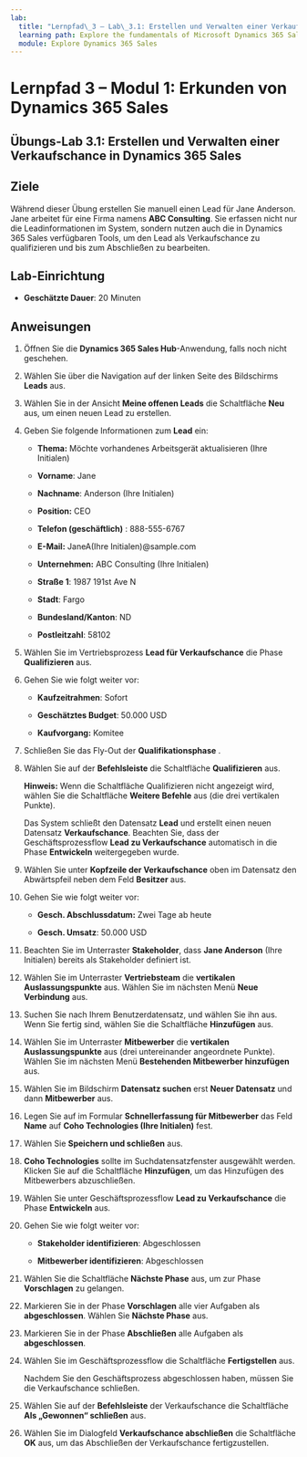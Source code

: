 ```yaml
---
lab:
  title: "Lernpfad\_3 – Lab\_3.1: Erstellen und Verwalten einer Verkaufschance in Dynamics 365 Sales"
  learning path: Explore the fundamentals of Microsoft Dynamics 365 Sales
  module: Explore Dynamics 365 Sales
---
```



Lernpfad 3 – Modul 1: Erkunden von Dynamics 365 Sales
========================

## Übungs-Lab 3.1: Erstellen und Verwalten einer Verkaufschance in Dynamics 365 Sales 

## Ziele

Während dieser Übung erstellen Sie manuell einen Lead für Jane Anderson. Jane arbeitet für eine Firma namens **ABC Consulting**. Sie erfassen nicht nur die Leadinformationen im System, sondern nutzen auch die in Dynamics 365 Sales verfügbaren Tools, um den Lead als Verkaufschance zu qualifizieren und bis zum Abschließen zu bearbeiten.

## Lab-Einrichtung

  - **Geschätzte Dauer**: 20 Minuten

## Anweisungen

1. Öffnen Sie die **Dynamics 365 Sales Hub**-Anwendung, falls noch nicht geschehen.

2. Wählen Sie über die Navigation auf der linken Seite des Bildschirms **Leads** aus. 

3. Wählen Sie in der Ansicht **Meine offenen Leads** die Schaltfläche **Neu** aus, um einen neuen Lead zu erstellen. 

4. Geben Sie folgende Informationen zum **Lead** ein:

    - **Thema:** Möchte vorhandenes Arbeitsgerät aktualisieren (Ihre Initialen)

    - **Vorname**: Jane

    - **Nachname**: Anderson (Ihre Initialen)

    - **Position:** CEO

    - **Telefon (geschäftlich)** : 888-555-6767

    - **E-Mail:** JaneA(Ihre Initialen)@sample.com

    - **Unternehmen:** ABC Consulting (Ihre Initialen)

    - **Straße 1**: 1987 191st Ave N

    - **Stadt**: Fargo

    - **Bundesland/Kanton**: ND

    - **Postleitzahl**: 58102

5. Wählen Sie im Vertriebsprozess **Lead für Verkaufschance** die Phase **Qualifizieren** aus.

6. Gehen Sie wie folgt weiter vor:

    - **Kaufzeitrahmen**: Sofort

    - **Geschätztes Budget**: 50.000 USD 

    - **Kaufvorgang:** Komitee

7. Schließen Sie das Fly-Out der **Qualifikationsphase** . 

8.  Wählen Sie auf der **Befehlsleiste** die Schaltfläche **Qualifizieren** aus. 

    **Hinweis:** Wenn die Schaltfläche Qualifizieren nicht angezeigt wird, wählen Sie die Schaltfläche **Weitere Befehle** aus (die drei vertikalen Punkte). 

    Das System schließt den Datensatz **Lead** und erstellt einen neuen Datensatz **Verkaufschance**. Beachten Sie, dass der Geschäftsprozessflow **Lead zu Verkaufschance** automatisch in die Phase **Entwickeln** weitergegeben wurde. 

9. Wählen Sie unter **Kopfzeile der Verkaufschance** oben im Datensatz den Abwärtspfeil neben dem Feld **Besitzer** aus. 

10. Gehen Sie wie folgt weiter vor:

    - **Gesch. Abschlussdatum:** Zwei Tage ab heute

    - **Gesch. Umsatz**: 50.000 USD
    
11. Beachten Sie im Unterraster **Stakeholder**, dass **Jane Anderson** (Ihre Initialen) bereits als Stakeholder definiert ist. 

12. Wählen Sie im Unterraster **Vertriebsteam** die **vertikalen Auslassungspunkte** aus. Wählen Sie im nächsten Menü **Neue Verbindung** aus. 

13. Suchen Sie nach Ihrem Benutzerdatensatz, und wählen Sie ihn aus. Wenn Sie fertig sind, wählen Sie die Schaltfläche **Hinzufügen** aus. 

14. Wählen Sie im Unterraster **Mitbewerber** die **vertikalen Auslassungspunkte** aus (drei untereinander angeordnete Punkte). Wählen Sie im nächsten Menü **Bestehenden Mitbewerber hinzufügen** aus. 

15. Wählen Sie im Bildschirm **Datensatz suchen** erst **Neuer Datensatz** und dann **Mitbewerber** aus.

16. Legen Sie auf im Formular **Schnellerfassung für Mitbewerber** das Feld **Name** auf **Coho Technologies (Ihre Initialen)** fest.

17. Wählen Sie **Speichern und schließen** aus.

18. **Coho Technologies** sollte im Suchdatensatzfenster ausgewählt werden. Klicken Sie auf die Schaltfläche **Hinzufügen**, um das Hinzufügen des Mitbewerbers abzuschließen.

19. Wählen Sie unter Geschäftsprozessflow **Lead zu Verkaufschance** die Phase **Entwickeln** aus. 

20. Gehen Sie wie folgt weiter vor: 

    - **Stakeholder identifizieren**: Abgeschlossen 

    - **Mitbewerber identifizieren**: Abgeschlossen 

21. Wählen Sie die Schaltfläche **Nächste Phase** aus, um zur Phase **Vorschlagen** zu gelangen. 

22. Markieren Sie in der Phase **Vorschlagen** alle vier Aufgaben als **abgeschlossen**. Wählen Sie **Nächste Phase** aus.

23. Markieren Sie in der Phase **Abschließen** alle Aufgaben als **abgeschlossen**. 

24. Wählen Sie im Geschäftsprozessflow die Schaltfläche **Fertigstellen** aus. 

    Nachdem Sie den Geschäftsprozess abgeschlossen haben, müssen Sie die Verkaufschance schließen.

25. Wählen Sie auf der **Befehlsleiste** der Verkaufschance die Schaltfläche **Als „Gewonnen“ schließen** aus.

26. Wählen Sie im Dialogfeld **Verkaufschance abschließen** die Schaltfläche **OK** aus, um das Abschließen der Verkaufschance fertigzustellen. 

